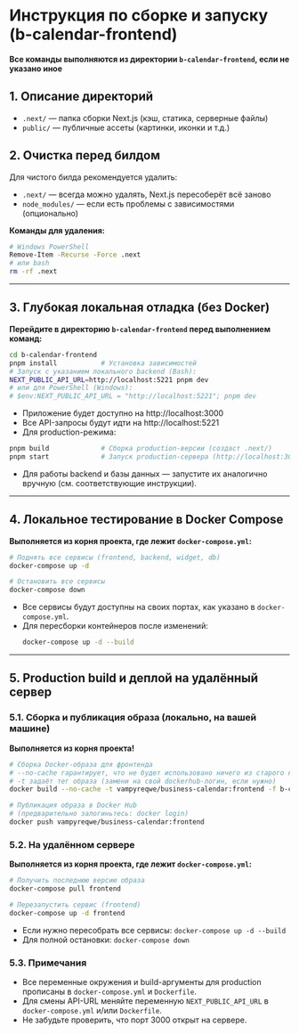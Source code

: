 # Инструкция по сборке и запуску (b-calendar-frontend)

**Все команды выполняются из директории `b-calendar-frontend`, если не указано иное**

## 1. Описание директорий
- `.next/` — папка сборки Next.js (кэш, статика, серверные файлы)
- `public/` — публичные ассеты (картинки, иконки и т.д.)

## 2. Очистка перед билдом
Для чистого билда рекомендуется удалить:
- `.next/` — всегда можно удалять, Next.js пересоберёт всё заново
- `node_modules/` — если есть проблемы с зависимостями (опционально)

**Команды для удаления:**
```sh
# Windows PowerShell
Remove-Item -Recurse -Force .next
# или bash
rm -rf .next
```

---

## 3. Глубокая локальная отладка (без Docker)
**Перейдите в директорию `b-calendar-frontend` перед выполнением команд:**

```sh
cd b-calendar-frontend
pnpm install           # Установка зависимостей
# Запуск с указанием локального backend (Bash):
NEXT_PUBLIC_API_URL=http://localhost:5221 pnpm dev
# или для PowerShell (Windows):
# $env:NEXT_PUBLIC_API_URL = "http://localhost:5221"; pnpm dev
```
- Приложение будет доступно на http://localhost:3000
- Все API-запросы будут идти на http://localhost:5221
- Для production-режима:
```sh
pnpm build             # Сборка production-версии (создаст .next/)
pnpm start             # Запуск production-сервера (http://localhost:3000)
```
- Для работы backend и базы данных — запустите их аналогично вручную (см. соответствующие инструкции).

---

## 4. Локальное тестирование в Docker Compose
**Выполняется из корня проекта, где лежит `docker-compose.yml`:**
```sh
# Поднять все сервисы (frontend, backend, widget, db)
docker-compose up -d

# Остановить все сервисы
docker-compose down
```
- Все сервисы будут доступны на своих портах, как указано в `docker-compose.yml`.
- Для пересборки контейнеров после изменений:
  ```sh
  docker-compose up -d --build
  ```

---

## 5. Production build и деплой на удалённый сервер

### 5.1. Сборка и публикация образа (локально, на вашей машине)
**Выполняется из корня проекта!**
```sh
# Сборка Docker-образа для фронтенда
# --no-cache гарантирует, что не будет использовано ничего из старого кэша
# -t задаёт тег образа (замени на свой dockerhub-логин, если нужно)
docker build --no-cache -t vampyreqwe/business-calendar:frontend -f b-calendar-frontend/Dockerfile ./b-calendar-frontend

# Публикация образа в Docker Hub
# (предварительно залогиньтесь: docker login)
docker push vampyreqwe/business-calendar:frontend
```

### 5.2. На удалённом сервере
**Выполняется из корня проекта, где лежит `docker-compose.yml`:**
```sh
# Получить последнюю версию образа
docker-compose pull frontend

# Перезапустить сервис (frontend)
docker-compose up -d frontend
```
- Если нужно пересобрать все сервисы: `docker-compose up -d --build`
- Для полной остановки: `docker-compose down`

### 5.3. Примечания
- Все переменные окружения и build-аргументы для production прописаны в `docker-compose.yml` и `Dockerfile`.
- Для смены API-URL меняйте переменную `NEXT_PUBLIC_API_URL` в `docker-compose.yml` и/или `Dockerfile`.
- Не забудьте проверить, что порт 3000 открыт на сервере. 